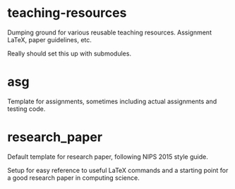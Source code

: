 # teaching-resources
Dumping ground for various reusable teaching resources. Assignment LaTeX, paper guidelines, etc.

Really should set this up with submodules.

# asg
Template for assignments, sometimes including actual assignments and testing code.


# research_paper
Default template for research paper, following NIPS 2015 style guide.

Setup for easy reference to useful LaTeX commands and a starting point for a good research paper in computing science.
